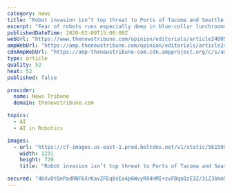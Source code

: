 ```yaml
---
category: news
title: "Robot invasion isn’t top threat to Ports of Tacoma and Seattle. Market competition is"
excerpt: "Fear of robots runs especially deep in blue-collar lunchrooms and union halls ... terminal in the U.S., it’s also the first fully automated port on the West Coast, experimenting with everything from artificial intelligence to driverless trucks. A backlash from California labor advocates has been strong. Now it’s sweeping north."
publishedDateTime: 2020-02-09T15:00:00Z
webUrl: "https://www.thenewstribune.com/opinion/editorials/article240096868.html"
ampWebUrl: "https://amp.thenewstribune.com/opinion/editorials/article240096868.html"
cdnAmpWebUrl: "https://amp-thenewstribune-com.cdn.ampproject.org/c/s/amp.thenewstribune.com/opinion/editorials/article240096868.html"
type: article
quality: 52
heat: 52
published: false

provider:
  name: News Tribune
  domain: thenewstribune.com

topics:
  - AI
  - AI in Robotics

images:
  - url: "https://cf-images.us-east-1.prod.boltdns.net/v1/static/5615998024001/1b2d4bf8-d812-4116-b82d-87fe5d1284f2/a897ee08-1c93-429c-a57d-90abbca57da3/1280x720/match/image.jpg"
    width: 1231
    height: 720
    title: "Robot invasion isn’t top threat to Ports of Tacoma and Seattle. Market competition is"

secured: "4bXvDtQePadRNF6XrKavZFEq0sEa4p6WvyRX4HMI+zvFBqoQzE3Z/3iZ3bkm5pQXk3EvZw3MNJYlma5UY3zVMD5V1GY2F3BRluEUUrHNWc/3J1H1kzoe6Z/dOi1P9+pXUeq9Rd35oTXUuYuH5aWYmIsAus2O16Sjvf3tjOw/Cl31zDX+HIb8POtdJUu4eBBrMNWul8nRxwIRbygiL3/G6P/GgsKGCQ/Z1UC9c/sFi9zC8SjU2fI758HdeYiIB6XnjI4ujpirWzf9hyZ961rycxhZ6h9o4lYEI6pReTmtNb6/r+5YITB8YmAHSaVD7Z7Q;dGV7chaS7R4wuP3ZyIJPkg=="
---
```


